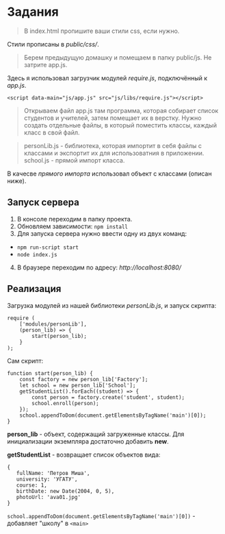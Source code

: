 # Задания

> В index.html пропишите ваши стили css, если нужно.

Cтили прописаны в *public/css/*.

> Берем предыдущую домашку и помещаем в папку public/js. Не затрите app.js.

Здесь я использовал загрузчик модулей *require.js*, подключённый к *app.js*.
```
<script data-main="js/app.js" src="js/libs/require.js"></script>
```

> Открываем файл app.js там программа, которая собирает список студентов и учителей, затем помещает их в верстку. 
Нужно создать отдельные файлы, в который поместить классы, каждый класс в свой файл.

> personLib.js - библиотека, которая импортит в себя файлы с классами и экспортит их для использоватния в приложении.  
school.js - прямой импорт класса.

В качесве *прямого импорта* использовал объект с классами (описан ниже).

## Запуск сервера 

1. В консоле переходим в папку проекта.
2. Обновляем зависимости: `npm install`
3. Для запуска сервера нужно ввести одну из двух команд:
- `npm run-script start`
- `node index.js`
4. В браузере переходим по адресу: *http://localhost:8080/*

## Реализация

Загрузка модулей из нашей библиотеки *personLib.js*, и запуск скрипта:
```
require (
    ['modules/personLib'],
    (person_lib) => {
        start(person_lib);
    }
);
```

Сам скрипт:
```
function start(person_lib) {
    const factory = new person_lib['Factory'];
    let school = new person_lib['School'];
    getStudentList().forEach((student) => {
        const person = factory.create('student', student);
        school.enroll(person);
    });
    school.appendToDom(document.getElementsByTagName('main')[0]);
}
```

**person_lib** - объект, содержащий загруженные классы. 
Для инициализации экземпляра достаточно добавить **new**.

**getStudentList** - возвращает список объектов вида:
```
{
   fullName: 'Петров Миша',
   university: 'УГАТУ',
   course: 1,
   birthDate: new Date(2004, 0, 5),
   photoUrl: 'ava01.jpg'
}
```

`school.appendToDom(document.getElementsByTagName('main')[0])` - добавляет "школу" в `<main>`
